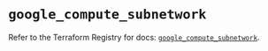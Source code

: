 # `google_compute_subnetwork`

Refer to the Terraform Registry for docs: [`google_compute_subnetwork`](https://registry.terraform.io/providers/hashicorp/google/6.11.0/docs/resources/compute_subnetwork).
